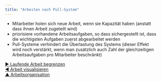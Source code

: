 ```yaml
---
title: "Arbeiten nach Pull-System"
---
```



- Mitarbeiter holen sich neue Arbeit, wenn sie Kapazität haben (anstatt dass ihnen Arbeit zugeteilt wird)
- priorisiere vorhandene Arbeitsaufgaben, so dass sichergestellt ist, dass die wichtigsten Aufgaben zuerst abgearbeitet werden
- Pull-Systeme verhindert die Überlastung des Systems (dieser Effekt wird noch verstärkt, wenn man zusätzlich auch Zahl der gleichzeitigen Arbeitsaufgaben pro Mitarbeiter beschränkt)

[&#9654; Laufende Arbeit begrenzen](limit-work-in-progress.html)<br/>[&#9664; Arbeit visualisieren](visualize-work.html)<br/>[&#9650; Arbeitsorganisation](organizing-work.html)

